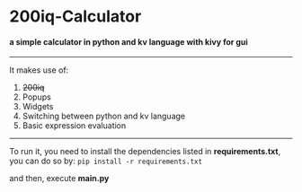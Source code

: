 # 200iq-Calculator

#### a simple calculator in python and kv language with kivy for gui
___
It makes use of:
1. ~~200iq~~
2. Popups
3. Widgets
4. Switching between python and kv language
5. Basic expression evaluation
___
To run it, you need to install the dependencies listed in **requirements.txt**, you can do so by:
`pip install -r requirements.txt`

and then, execute **main.py**
